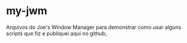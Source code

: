 # my-jwm
Arquivos do Joe's Window Manager para demonstrar como usar alguns scripts que fiz e publiquei aqui no github;
